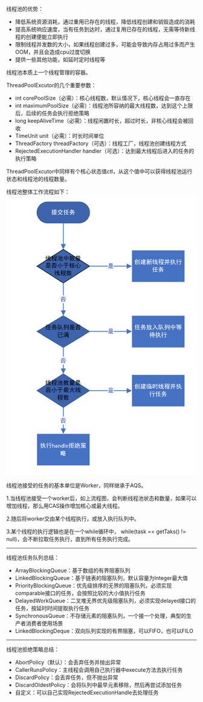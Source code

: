 线程池的优势：
- 降低系统资源消耗，通过重用已存在的线程，降低线程创建和销毁造成的消耗
- 提高系统响应速度，当有任务到达时，通过复用已存在的线程，无需等待新线程的创建便能立即执行
- 限制线程并发数的大小，如果线程创建过多，可能会导致内存占用过多而产生OOM，并且会造成cpu过度切换
- 提供一些其他功能，如延时定时线程等

线程池本质上一个线程管理的容器。

ThreadPoolExcutor的几个重要参数：

- int corePoolSize（必需）：核心线程数，默认情况下，核心线程会一直存在
- int maximumPoolSize（必需）：线程池所容纳的最大线程数，达到这个上限后，后续的任务会执行拒绝策略
- long keepAliveTime（必需）：线程闲置时长，超过时长，非核心线程会被回收
- TimeUnit unit（必需）：时长时间单位
- ThreadFactory threadFactory（可选）：线程工厂，线程池创建线程方式
- RejectedExecutionHandler handler（可选）：达到最大线程后进入的任务的执行策略

ThreadPoolExcutor中同样有个核心状态值ctl，从这个值中可以获得线程池运行状态和线程池的线程数量。

线程池整体工作流程如下：
![](./images/线程池.png)

线程池接受的任务的基本单位是Worker，同样继承于AQS。

1.当线程池接受一个worker后，如上流程图，会判断线程池状态和数量，如果可以增加线程，那么用CAS操作增加核心或最大线程。

2.随后将worker交由某个线程执行，或放入执行队列中。

3.某个线程的执行逻辑也是在一个while循环中，
while(task == getTaks() != null)，会不断拉取任务执行，直到所有任务执行完成。

***
线程池任务队列总结：
- ArrayBlockingQueue：基于数组的有界阻塞队列
- LinkedBlockingQueue：基于链表的阻塞队列，默认容量为Integer最大值
- PriorityBlockingQueue：优先级排序的无界的阻塞队列，必须实现comparable接口的任务，会按照比较的大小值执行任务
- DelayedWorkQueue：二叉堆无界优先级阻塞队列，必须实现delayed接口的任务，按延时时间提取执行任务
- SynchronousQueue：不存储元素的阻塞队列，一个接一个处理，典型的生产者消费者使用场景
- LinkedBlockingDeque：双向队列实现的有界阻塞，可以FIFO，也可以FILO

***
线程池拒绝策略总结：
- AbortPolicy（默认）：会丢弃任务并抛出异常
- CallerRunsPolicy：主线程会调用自己执行器中execute方法去执行任务
- DiscardPolicy：会丢弃任务，但不抛出异常
- DiscardOldestPolicy：会将队列中最早元素移除，然后再尝试添加任务
- 自定义：可以自己实现RejectedExecutionHandle去处理任务